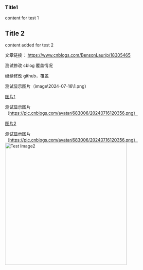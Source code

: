 ### Title1

content for test 1

## Title 2

content added for test 2

文章链接： https://www.cnblogs.com/BensonLaur/p/18305465


测试修改 cblog 覆盖情况

继续修改 github，覆盖

测试显示图片（image\2024-07-16\1.png）

[图片1](image\2024-07-16\1.png)


测试显示图片（https://pic.cnblogs.com/avatar/683006/20240716120356.png）

[图片2](https://pic.cnblogs.com/avatar/683006/20240716120356.png)


测试显示图片（https://pic.cnblogs.com/avatar/683006/20240716120356.png）
<img src="https://pic.cnblogs.com/avatar/683006/20240716120356.png" alt="Test Image2" width="400">
